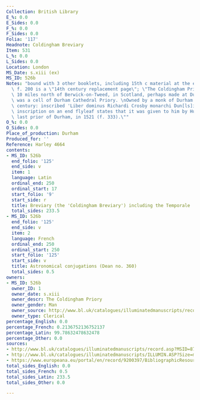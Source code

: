 ```yaml
---
Collection: British Library
E_%: 0.0
E_Sides: 0.0
F_%: 0.0
F_Sides: 0.0
Folia: '117'
Headnote: Coldingham Breviary
Item: 531
L_%: 0.0
L_Sides: 0.0
Location: London
MS_Date: s.xiii (ex)
MS_ID: 526b
Notes: "bound with 3 other booklets, including 15th c material at the end (ff. 320-332v);\
  \ f. 200 is a \"14th century replacement page\"; \"The Coldingham Priory, about\
  \ 10 miles north of Berwick-on-Tweed, in Scotland, perhaps made at Durham: the abbey\
  \ was a cell of Durham Cathedral Priory. \nOwned by a monk of Durham in the 16th\
  \ century: inscribed 'Liber dominus Richardi Crosby monarchi Dun[ls]i' (f. 9). An\
  \ inscription on an end flyleaf states that it was given to him by Hugh Whitehede,\
  \ last prior of Durham, in 1521 (f. 333).\""
O_%: 0.0
O_Sides: 0.0
Place_of_production: Durham
Produced_for: ''
Reference: Harley 4664
contents:
- MS_ID: 526b
  end_folio: '125'
  end_side: v
  item: 1
  language: Latin
  ordinal_end: 250
  ordinal_start: 17
  start_folio: '9'
  start_side: r
  title: Breviary (the 'Coldingham Breviary') including the Temporale
  total_sides: 233.5
- MS_ID: 526b
  end_folio: '125'
  end_side: v
  item: 2
  language: French
  ordinal_end: 250
  ordinal_start: 250
  start_folio: '125'
  start_side: v
  title: Astronomical conjugations (Dean no. 360)
  total_sides: 0.5
owners:
- MS_ID: 526b
  owner_ID: 1
  owner_date: s.xiii
  owner_descr: The Coldingham Priory
  owner_gender: Man
  owner_source: http://www.bl.uk/catalogues/illuminatedmanuscripts/record.asp?MSID=8787&CollID=8&NStart=4664
  owner_type: Clerical
percentage_English: 0.0
percentage_French: 0.2136752136752137
percentage_Latin: 99.78632478632478
percentage_Other: 0.0
sources:
- http://www.bl.uk/catalogues/illuminatedmanuscripts/record.asp?MSID=8787&CollID=8&NStart=4664
- http://www.bl.uk/catalogues/illuminatedmanuscripts/ILLUMIN.ASP?Size=mid&IllID=28668
- https://www.europeana.eu/portal/en/record/9200397/BibliographicResource_3000126284425.html
total_sides_English: 0.0
total_sides_French: 0.5
total_sides_Latin: 233.5
total_sides_Other: 0.0

---
```

